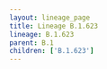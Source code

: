 ```yaml
---
layout: lineage_page
title: Lineage B.1.623
lineage: B.1.623
parent: B.1
children: ['B.1.623']
---
```

